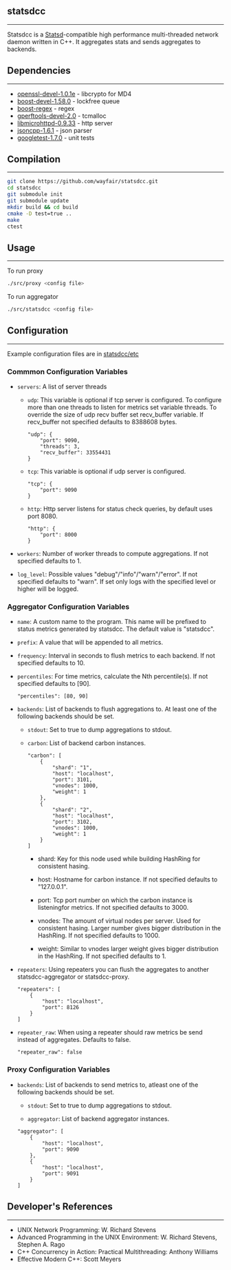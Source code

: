 ## statsdcc
- - -
Statsdcc is a [Statsd](https://github.com/etsy/statsd#statsd-)-compatible high performance multi-threaded network daemon written in C++. It aggregates stats and sends aggregates to backends.


## Dependencies
- - -
* [openssl-devel-1.0.1e](https://www.openssl.org/source/) - libcrypto for MD4
* [boost-devel-1.58.0](http://www.boost.org/) - lockfree queue
* [boost-regex](http://www.boost.org/doc/libs/1_59_0/libs/regex/doc/html/index.html) - regex
* [gperftools-devel-2.0](http://goog-perftools.sourceforge.net/doc/tcmalloc.html) - tcmalloc
* [libmicrohttpd-0.9.33](http://www.gnu.org/software/libmicrohttpd/) - http server
* [jsoncpp-1.6.1](https://github.com/open-source-parsers/jsoncpp/tree/1.6.1) - json parser
* [googletest-1.7.0](https://code.google.com/p/googletest/) - unit tests

## Compilation
- - -
```bash
git clone https://github.com/wayfair/statsdcc.git
cd statsdcc
git submodule init
git submodule update
mkdir build && cd build
cmake -D test=true ..
make
ctest
```

## Usage
- - -
To run proxy
```bash
./src/proxy <config file>
```
To run aggregator
```bash
./src/statsdcc <config file>
```

## Configuration
- - -
Example configuration files are in [statsdcc/etc](Logger)

### Commmon Configuration Variables

- 	`servers`: A list of server threads 

	- 	`udp`: This variable is optional if tcp server is configured.
			   To configure more than one threads to listen for metrics set variable threads. 
			   To override the size of udp recv buffer set recv_buffer variable. 
			   If recv_buffer not specified defaults to 8388608 bytes.
			   
		```
		"udp": {
			"port": 9090,
			"threads": 3,
			"recv_buffer": 33554431
		}
		```
		
	-	`tcp`: This variable is optional if udp server is configured.
	
		```			
		"tcp": {
			"port": 9090
		}
		```
		
	-	`http`: Http server listens for status check queries, by default uses port 8080.
	
		```
		"http": {
			"port": 8000
		}
		```
			
-	`workers`: Number of worker threads to compute aggregations. If not specified defaults to 1.
	
-	`log_level`: Possible values "debug"/"info"/"warn"/"error". If not specified defaults to "warn". 
				 If set only logs with the specified level or higher will be logged.
	
### Aggregator Configuration Variables

- 	`name`: A custom name to the program. This name will be prefixed to status metrics generated by statsdcc. The default value is "statsdcc". 

-   `prefix`: A value that will be appended to all metrics.

-	`frequency`: Interval in seconds to flush metrics to each backend. If not specified defaults to 10.
	
-	`percentiles`: For time metrics, calculate the Nth percentile(s). If not specified defaults to [90].

	```
	"percentiles": [80, 90]
	```
	
-	`backends`:	List of backends to flush aggregations to. At least one of the following backends should be set. 
	
	-	`stdout`: Set to true to dump aggregations to stdout.
		
	-	`carbon`: List of backend carbon instances.
	
		```
		"carbon": [
			{
				"shard": "1",
				"host": "localhost",
				"port": 3101,
				"vnodes": 1000,
				"weight": 1
			},
			{
				"shard": "2",
				"host": "localhost",
				"port": 3102,
				"vnodes": 1000,
				"weight": 1
			}
		]
		```
		
		-	shard: Key for this node used while building HashRing for consistent hasing.
				
		-	host: Hostname for carbon instance. If not specified defaults to "127.0.0.1".
				
		-	port: Tcp port number on which the carbon instance is listeningfor metrics. If not specified defaults to 3000.
				
		-	vnodes: The amount of virtual nodes per server. 
					Used for consistent hasing. 
					Larger number gives bigger distribution in the HashRing. 
					If not specified defaults to 1000.
					
		-	weight: Similar to vnodes larger weight gives bigger distribution in the HashRing. 
					If not specified defaults to 1.

-	`repeaters`: Using repeaters you can flush the aggregates to another statsdcc-aggregator or statsdcc-proxy.

	```
	"repeaters": [
		{
			"host": "localhost",
			"port": 8126
		}
	]
	```
-   `repeater_raw`: When using a repeater should raw metrics be send instead of aggregates.  Defaults to false.
	```
    "repeater_raw": false
    ```

### Proxy Configuration Variables

-	`backends`:	List of backends to send metrics to, atleast one of the following backends should be set. 
	
	-	`stdout`: Set to true to dump aggregations to stdout.
	
	-	`aggregator`: List of backend aggregator instances.
	
	```
	"aggregator": [
		{
			"host": "localhost",
			"port": 9090
		},
		{
			"host": "localhost",
			"port": 9091
		}
	]
	```

## Developer's References
- - -
* UNIX Network Programming: W. Richard Stevens
* Advanced Programming in the UNIX Environment: W. Richard Stevens, Stephen A. Rago
* C++ Concurrency in Action: Practical Multithreading: Anthony Williams
* Effective Modern C++: Scott Meyers